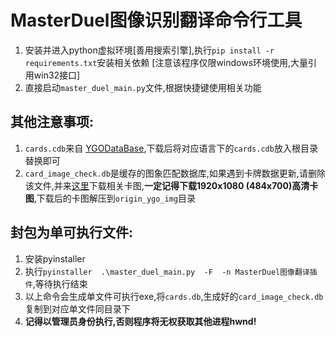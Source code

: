 # MasterDuel图像识别翻译命令行工具
1. 安装并进入python虚拟环境[善用搜索引擎],执行`pip install -r requirements.txt`安装相关依赖
[注意该程序仅限windows环境使用,大量引用win32接口]
2. 直接启动`master_duel_main.py`文件,根据快捷键使用相关功能
## 其他注意事项:
1. `cards.cdb`来自 [YGODataBase](https://github.com/mycard/ygopro-database),下载后将对应语言下的`cards.cdb`放入根目录替换即可
2. `card_image_check.db`是缓存的图象匹配数据库,如果遇到卡牌数据更新,请删除该文件,并来[这里](https://forum.duelistsunite.org/t/japanese-card-pics/115)下载相关卡图,<strong>一定记得下载1920x1080 (484x700)高清卡图</strong>,下载后的卡图解压到`origin_ygo_img`目录
## 封包为单可执行文件:
1. 安装pyinstaller
2. 执行`pyinstaller  .\master_duel_main.py  -F  -n MasterDuel图像翻译插件`,等待执行结束
3. 以上命令会生成单文件可执行exe,将`cards.db`,生成好的`card_image_check.db`复制到对应单文件同目录下
4. <strong>记得以管理员身份执行,否则程序将无权获取其他进程hwnd!</strong>